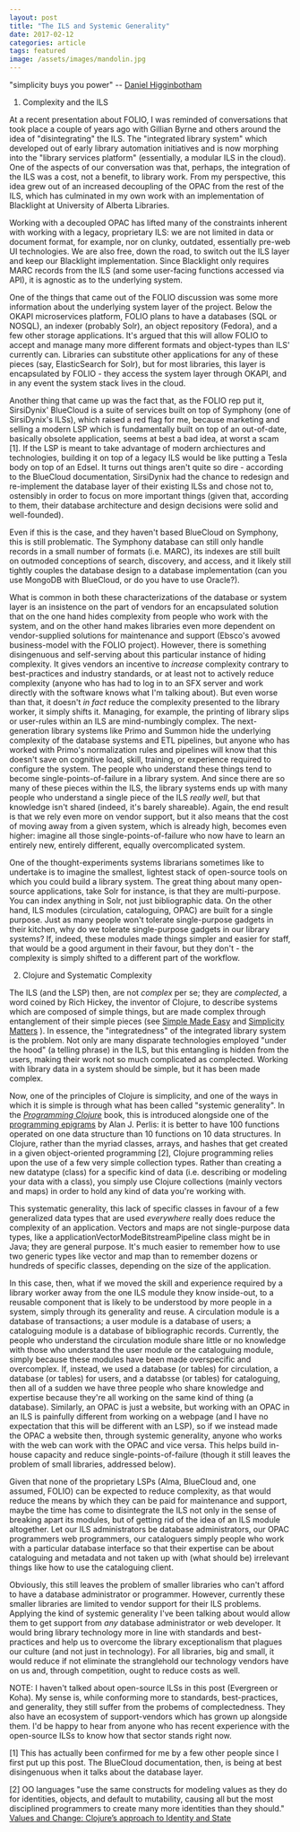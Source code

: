 ```yaml
---
layout: post
title: "The ILS and Systemic Generality"
date: 2017-02-12
categories: article
tags: featured
image: /assets/images/mandolin.jpg
---
```


"simplicity buys you power" -- [Daniel
Higginbotham](http://www.flyingmachinestudios.com/programming/hey-rubyists-try-clojure/)

1. Complexity and the ILS

At a recent presentation about FOLIO, I was reminded of conversations
that took place a couple of years ago with Gillian Byrne and others
around the idea of "disintegrating" the ILS. The "integrated library
system" which developed out of early library automation initiatives and
is now morphing into the "library services platform" (essentially, a
modular ILS in the cloud). One of the aspects of our conversation was
that, perhaps, the integration of the ILS was a cost, not a benefit, to
library work. From my perspective, this idea grew out of an increased
decoupling of the OPAC from the rest of the ILS, which has culminated in
my own work with an implementation of Blacklight at University of
Alberta Libraries.

Working with a decoupled OPAC has lifted many of the constraints
inherent with working with a legacy, proprietary ILS: we are not limited
in data or document format, for example, nor on clunky, outdated,
essentially pre-web UI technologies. We are also free, down the road, to
switch out the ILS layer and keep our Blacklight implementation. Since
Blacklight only requires MARC records from the ILS (and some user-facing
functions accessed via API), it is agnostic as to the underlying system.

One of the things that came out of the FOLIO discussion was some more
information about the underlying system layer of the project. Below the
OKAPI microservices platform, FOLIO plans to have a databases (SQL or
NOSQL), an indexer (probably Solr), an object repository (Fedora), and a
few other storage applications. It's argued that this will allow FOLIO
to accept and manage many more different formats and object-types than
ILS' currently can. Libraries can substitute other applications for any
of these pieces (say, ElasticSearch for Solr), but for most libraries,
this layer is encapsulated by FOLIO - they access the system layer
through OKAPI, and in any event the system stack lives in the cloud.

Another thing that came up was the fact that, as the FOLIO rep put it,
SirsiDynix' BlueCloud is a suite of services built on top of Symphony
(one of SirsiDynix's ILSs), which raised a red flag for me, because
marketing and selling a modern LSP which is fundamentally built on top
of an out-of-date, basically obsolete application, seems at best a bad
idea, at worst a scam [1]. If the LSP is meant to take advantage of modern
archiectures and technologies, building it on top of a legacy ILS would
be like putting a Tesla body on top of an Edsel. It turns out things
aren't quite so dire - according to the BlueCloud documentation,
SirsiDynix had the chance to redesign and re-implement the database
layer of their existing ILSs and chose not to, ostensibly in order to
focus on more important things (given that, according to them, their
database architecture and design decisions were solid and well-founded).

Even if this is the case, and they haven't based BlueCloud on Symphony,
this is still problematic. The Symphony database can still only handle
records in a small number of formats (i.e. MARC), its indexes are still
built on outmoded conceptions of search, discovery, and access, and it
likely still tightly couples the database design to a database implementation
(can you use MongoDB with BlueCloud, or do you have to use Oracle?).

What is common in both these characterizations of the database or system
layer is an insistence on the part of vendors for an encapsulated
solution that on the one hand hides complexity from people who work with
the system, and on the other hand makes libraries even more dependent on
vendor-supplied solutions for maintenance and support (Ebsco's avowed
business-model with the FOLIO project). However, there is something
disingenuous and self-serving about this particular instance of hiding
complexity. It gives vendors an incentive to *increase* complexity
contrary to best-practices and industry standards, or at least not to
actively reduce complexity (anyone who has had to log in to an SFX
server and work directly with the software knows what I'm talking about). But even worse than that, it doesn't *in fact* reduce
the complexity presented to the library worker, it simply shifts it.
Managing, for example, the printing of library slips or user-rules
within an ILS are mind-numbingly complex. The
next-generation library systems like Primo and Summon hide the
underlying complexity of the database systems and ETL pipelines, but
anyone who has worked with Primo's normalization rules and pipelines
will know that this doesn't save on cognitive load, skill, training, or
experience required to configure the system. The people who understand
these things tend to become single-points-of-failure in a library
system. And since there are so many of these pieces within the ILS, the
library systems ends up with many people who understand a single piece
of the ILS *really well*, but that knowledge isn't shared (indeed, it's
barely shareable). Again, the end result is that we rely even more on
vendor support, but it also means that the cost of moving away from a
given system, which is already high, becomes even higher: imagine all
those single-points-of-failure who now have to learn an entirely new,
entirely different, equally overcomplicated system.

One of the thought-experiments systems librarians sometimes like to
undertake is to imagine the smallest, lightest stack of open-source
tools on which you could build a library system. The great thing about
many open-source applications, take Solr for instance, is that they are
multi-purpose. You can index anything in Solr, not just bibliographic
data. On the other hand, ILS modules (circulation, cataloguing, OPAC)
are built for a single purpose. Just as many people won't tolerate
single-purpose gadgets in their kitchen, why do we tolerate
single-purpose gadgets in our library systems? If, indeed, these modules
made things simpler and easier for staff, that would be a good argument
in their favour, but they don't - the complexity is simply shifted to a
different part of the workflow.


2. Clojure and Systematic Complexity

The ILS (and the LSP) then, are not *complex* per se; they are
*complected*, a word coined by Rich Hickey, the inventor of Clojure, to
describe systems which are composed of simple things, but are made
complex through entanglement of their simple pieces (see [Simple Made
Easy](https://www.infoq.com/presentations/Simple-Made-Easy) and
[Simplicity Matters](https://www.youtube.com/watch?v=rI8tNMsozo0) ). In essence, the
"integratedness" of the integrated library system is the problem. Not
only are many disparate technologies employed "under the hood" (a
telling phrase) in the ILS, but this entangling is hidden from the
users, making their work not so much complicated as complected. Working
with library data in a system should be simple, but it has been made
complex.

Now, one of the principles of Clojure is simplicity, and one of the ways
in which it is simple is through what has been called "systemic
generality". In the [*Programming
Clojure*](https://pragprog.com/book/shcloj2/programming-clojure) book, this is introduced
alongside one of the [programming
epigrams](http://www.cs.yale.edu/homes/perlis-alan/quotes.html) by Alan J. Perlis: it is
better to have 100 functions operated on one data structure than 10
functions on 10 data structures. In Clojure, rather than the myriad
classes, arrays, and hashes that get created in a given object-oriented programming [2], Clojure
programming relies upon the use of a few very simple collection types.
Rather than creating a new datatype (class) for a specific kind of data
(i.e. describing or modeling your data with a class), you simply use
Clojure collections (mainly vectors and maps) in order to hold any kind
of data you're working with.

This systematic generality, this lack of specific classes in favour of a
few generalized data types that are used *everywhere* really does reduce
the complexity of an application. Vectors and maps are not
single-purpose data types, like a applicationVectorModeBitstreamPipeline
class might be in Java; they are general purpose. It's much easier to
remember how to use two generic types like vector and map than to
remember dozens or hundreds of specific classes, depending on the size
of the application.

In this case, then, what if we moved the skill and experience required
by a library worker away from the one ILS module they know inside-out,
to a reusable component that is likely to be understood by more people
in a system, simply through its generality and reuse. A circulation
module is a database of transactions; a user module is a database of
users; a cataloguing module is a database of bibliographic records.
Currently, the people who understand the circulation module share little
or no knowledge with those who understand the user module or the
cataloguing module, simply because these modules have been made
overspecific and overcomplex. If, instead, we used a database (or
tables) for circulation, a database (or tables) for users, and a
databsse (or tables) for cataloguing, then all of a sudden we have three
people who share knowledge and expertise because they're all working on
the same kind of thing (a database). Similarly, an OPAC is just a
website, but working with an OPAC in an ILS is painfully different from
working on a webpage (and I have no expectation that this will be
different with an LSP), so if we instead made the OPAC a website then,
through systemic generality, anyone who works with the web can work with
the OPAC and vice versa. This helps build in-house capacity and reduce
single-points-of-failure (though it still leaves the problem of small
libraries, addressed below).

Given that none of the proprietary LSPs (Alma, BlueCloud and, one
assumed, FOLIO) can be expected to reduce complexity, as that would
reduce the means by which they can be paid for maintenance and support,
maybe the time has come to disintegrate the ILS not only in the sense of
breaking apart its modules, but of getting rid of the idea of an ILS
module altogether. Let our ILS administrators be database
administrators, our OPAC programmers web programmers, our cataloguers
simply people who work with a particular database interface so that
their expertise can be about cataloguing and metadata and not taken up
with (what should be) irrelevant things like how to use the cataloguing
client.

Obviously, this still leaves the problem of smaller libraries who can't
afford to have a database administrator or programmer. However,
currently these smaller libraries are limited to vendor support for
their ILS problems. Applying the kind of systemic generality I've been
talking about would allow them to get support from *any* database
administrator or web developer. It would bring library technology more
in line with standards and best-practices and help us to overcome the
library exceptionalism that plagues our culture (and not just in
technology). For all libraries, big and small, it would reduce if not
eliminate the stranglehold our technology vendors have on us and,
through competition, ought to reduce costs as well.

NOTE: I haven't talked about open-source ILSs in this post (Evergreen or
Koha). My sense is, while conforming more to standards, best-practices,
and generality, they still suffer from the probems of complectedness.
They also have an ecosystem of support-vendors which has grown up
alongside them. I'd be happy to hear from anyone who has recent
experience with the open-source ILSs to know how that sector stands
right now.

[1] This has actually been confirmed for me by a few other people since
I first put up this post. The BlueCloud documentation, then, is being at
best disingenuous when it talks about the database layer.

[2] OO languages "use the same constructs for modeling
values as they do for identities, objects, and default to mutability,
causing all but the most disciplined programmers to create many more
identities than they should." [Values and Change: Clojure’s approach to
Identity and State](https://clojure.org/about/state)
